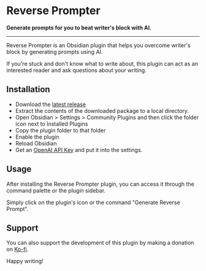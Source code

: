 # Reverse Prompter

**Generate prompts for you to beat writer's block with AI.**

---

Reverse Prompter is an Obsidian plugin that helps you overcome writer's block by generating prompts using AI. 

If you're stuck and don't know what to write about, this plugin can act as an interested reader and ask questions about your writing.

## Installation

- Download the [latest release](https://github.com/ryanhalliday/obsidian-reverse-prompter/releases)
- Extract the contents of the downloaded package to a local directory.
- Open Obsidian > Settings > Community Plugins and then click the folder icon next to Installed Plugins
- Copy the plugin folder to that folder
- Enable the plugin
- Reload Obsidian
- Get an [OpenAI API Key](https://platform.openai.com/api-keys) and put it into the settings.

## Usage

After installing the Reverse Prompter plugin, you can access it through the command palette or the plugin sidebar. 

Simply click on the plugin's icon or the command "Generate Reverse Prompt".

## Support

You can also support the development of this plugin by making a donation on [Ko-fi](https://ko-fi.com/ryanhalliday).

Happy writing!
